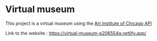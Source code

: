 # Virtual museum
This project is a virtual museum using the <a href="https://api.artic.edu/docs/#introduction"> Art Institute of Chicago API </a>

Link to the website : https://virtual-museum-e206554q.netlify.app/
